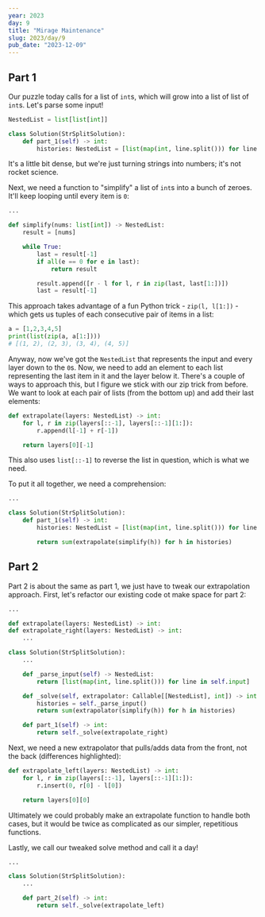 ```yaml
---
year: 2023
day: 9
title: "Mirage Maintenance"
slug: 2023/day/9
pub_date: "2023-12-09"
---
```


## Part 1

Our puzzle today calls for a list of `int`s, which will grow into a list of list of `int`s. Let's parse some input!

```py
NestedList = list[list[int]]

class Solution(StrSplitSolution):
    def part_1(self) -> int:
        histories: NestedList = [list(map(int, line.split())) for line in self.input]
```

It's a little bit dense, but we're just turning strings into numbers; it's not rocket science.

Next, we need a function to "simplify" a list of `int`s into a bunch of zeroes. It'll keep looping until every item is `0`:

```py
...

def simplify(nums: list[int]) -> NestedList:
    result = [nums]

    while True:
        last = result[-1]
        if all(e == 0 for e in last):
            return result

        result.append([r - l for l, r in zip(last, last[1:])])
        last = result[-1]
```

This approach takes advantage of a fun Python trick - `zip(l, l[1:])` - which gets us tuples of each consecutive pair of items in a list:

```py
a = [1,2,3,4,5]
print(list(zip(a, a[1:])))
# [(1, 2), (2, 3), (3, 4), (4, 5)]
```

Anyway, now we've got the `NestedList` that represents the input and every layer down to the `0`s. Now, we need to add an element to each list representing the last item in it and the layer below it. There's a couple of ways to approach this, but I figure we stick with our zip trick from before. We want to look at each pair of lists (from the bottom up) and add their last elements:

```py
def extrapolate(layers: NestedList) -> int:
    for l, r in zip(layers[::-1], layers[::-1][1:]):
        r.append(l[-1] + r[-1])

    return layers[0][-1]
```

This also uses `list[::-1]` to reverse the list in question, which is what we need.

To put it all together, we need a comprehension:

```py ins={7}
...

class Solution(StrSplitSolution):
    def part_1(self) -> int:
        histories: NestedList = [list(map(int, line.split())) for line in self.input]

        return sum(extrapolate(simplify(h)) for h in histories)
```

## Part 2

Part 2 is about the same as part 1, we just have to tweak our extrapolation approach. First, let's refactor our existing code ot make space for part 2:

```py del={3} ins={4,10,13,18} ins={_solve}
...

def extrapolate(layers: NestedList) -> int:
def extrapolate_right(layers: NestedList) -> int:
    ...

class Solution(StrSplitSolution):
    ...

    def _parse_input(self) -> NestedList:
        return [list(map(int, line.split())) for line in self.input]

    def _solve(self, extrapolator: Callable[[NestedList], int]) -> int:
        histories = self._parse_input()
        return sum(extrapolator(simplify(h)) for h in histories)

    def part_1(self) -> int:
        return self._solve(extrapolate_right)
```

Next, we need a new extrapolator that pulls/adds data from the front, not the back (differences highlighted):

```py ins={3} ins="_left" ins="layers[0][0]"
def extrapolate_left(layers: NestedList) -> int:
    for l, r in zip(layers[::-1], layers[::-1][1:]):
        r.insert(0, r[0] - l[0])

    return layers[0][0]
```

Ultimately we could probably make an extrapolate function to handle both cases, but it would be twice as complicated as our simpler, repetitious functions.

Lastly, we call our tweaked solve method and call it a day!

```py
...

class Solution(StrSplitSolution):
    ...

    def part_2(self) -> int:
        return self._solve(extrapolate_left)
```

